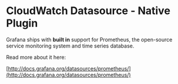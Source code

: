 # CloudWatch Datasource -  Native Plugin

Grafana ships with **built in** support for Prometheus, the open-source service monitoring system and time series database.

Read more about it here:

[http://docs.grafana.org/datasources/prometheus/](http://docs.grafana.org/datasources/prometheus/)